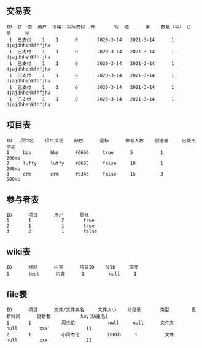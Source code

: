 ## 交易表
    ID  状  态  用户  价格  实际支付  开       始  结      束    数量（年） 订      单     号
     1  已支付    1    1      0       2020-3-14   2021-3-14      1        djajdhhehkfhfjha 
     1  已支付    1    1      0       2020-3-14   2021-3-14      1        djajdhhehkfhfjha 
     1  已支付    1    1      0       2020-3-14   2021-3-14      1        djajdhhehkfhfjha 
     1  已支付    1    1      0       2020-3-14   2021-3-14      1        djajdhhehkfhfjha 
     1  已支付    1    1      0       2020-3-14   2021-3-14      1        djajdhhehkfhfjha 
     1  已支付    1    1      0       2020-3-14   2021-3-14      1        djajdhhehkfhfjha 
## 项目表
    ID   项目名    项目描述    颜色      星标      参与人数    创建者     已使用空间
    1     bbs       bbs      #6666     true      5          1           200mb
    2     luffy     luffy    #6665     false     10         1           200mb
    3     crm       crm      #5343     false     15         3           500mb
## 参与者表
    ID      项目      用户      星标
    1       1           2       true
    2       1           1       true
    3       2           1       false

## wiki表
    ID      标题      内容      项目ID    父ID     深度
    1       test      内容      1         null     1

## file表
    ID      项目      文件/文件夹名     文件大小    父目录       类型        更新时间      更新者           key(防重名)
    1       1           周杰伦            null     null      文件夹           null        xxx              11
    2       1           小周杰伦          100kb     1          文件           null        xxx              22